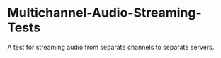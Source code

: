# Multichannel-Audio-Streaming-Tests
A test for streaming audio from separate channels to separate servers.
